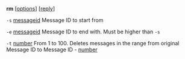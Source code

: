<b>rm</b> [<u>options</u>] [<u>reply</u>]

<code>-s</code> <u>messageid</u> 
Message ID to start from

<code>-e</code> <u>messageid</u> 
Message ID to end with. Must be higher than <code>-s</code>

<code>-t</code> <u>number</u> 
From 1 to 100. Deletes messages in the range from original Message ID to Message ID - <u>number</u>  
